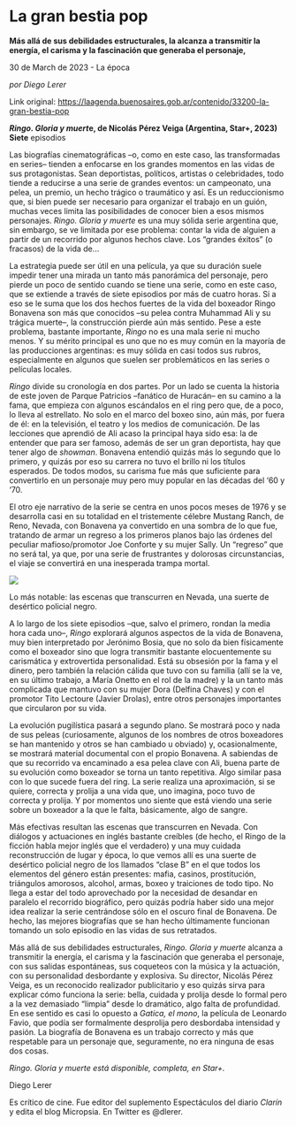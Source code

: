 # La gran bestia pop

**Más allá de sus debilidades estructurales, la  alcanza a transmitir la energía, el carisma y la fascinación que generaba el personaje,**

30 de March de 2023 - La época

_por Diego Lerer_

Link original: https://laagenda.buenosaires.gob.ar/contenido/33200-la-gran-bestia-pop



*****Ringo. Gloria y muert***e, de Nicolás Pérez Veiga (Argentina, Star+, 2023) Siete** episodios




Las biografías cinematográficas –o, como en este caso, las transformadas en series– tienden a enfocarse en los grandes momentos en las vidas de sus protagonistas. Sean deportistas, políticos, artistas o celebridades, todo tiende a reducirse a una serie de grandes eventos: un campeonato, una pelea, un premio, un hecho trágico o traumático y así. Es un reduccionismo que, si bien puede ser necesario para organizar el trabajo en un guión, muchas veces limita las posibilidades de conocer bien a esos mismos personajes. *Ringo. Gloria y muerte* es una muy sólida serie argentina que, sin embargo, se ve limitada por ese problema: contar la vida de alguien a partir de un recorrido por algunos hechos clave. Los “grandes éxitos” (o fracasos) de la vida de…




La estrategia puede ser útil en una película, ya que su duración suele impedir tener una mirada un tanto más panorámica del personaje, pero pierde un poco de sentido cuando se tiene una serie, como en este caso, que se extiende a través de siete episodios por más de cuatro horas. Si a eso se le suma que los dos hechos fuertes de la vida del boxeador Ringo Bonavena son más que conocidos –su pelea contra Muhammad Ali y su trágica muerte–, la construcción pierde aún más sentido. Pese a este problema, bastante importante, *Ringo* no es una mala serie ni mucho menos. Y su mérito principal es uno que no es muy común en la mayoría de las producciones argentinas: es muy sólida en casi todos sus rubros, especialmente en algunos que suelen ser problemáticos en las series o películas locales.




*Ringo* divide su cronología en dos partes. Por un lado se cuenta la historia de este joven de Parque Patricios –fanático de Huracán– en su camino a la fama, que empieza con algunos escándalos en el ring pero que, de a poco, lo lleva al estrellato. No solo en el marco del boxeo sino, aún más, por fuera de él: en la televisión, el teatro y los medios de comunicación. De las lecciones que aprendió de Ali acaso la principal haya sido esa: la de entender que para ser famoso, además de ser un gran deportista, hay que tener algo de *showman*. Bonavena entendió quizás más lo segundo que lo primero, y quizás por eso su carrera no tuvo el brillo ni los títulos esperados. De todos modos, su carisma fue más que suficiente para convertirlo en un personaje muy pero muy popular en las décadas del ‘60 y ‘70.




El otro eje narrativo de la serie se centra en unos pocos meses de 1976 y se desarrolla casi en su totalidad en el tristemente célebre Mustang Ranch, de Reno, Nevada, con Bonavena ya convertido en una sombra de lo que fue, tratando de armar un regreso a los primeros planos bajo las órdenes del peculiar mafioso/promotor Joe Conforte y su mujer Sally. Un “regreso” que no será tal, ya que, por una serie de frustrantes y dolorosas circunstancias, el viaje se convertirá en una inesperada trampa mortal.




![](https://cdn.feater.me/files/images/1051084/539c1ed0-5204-48bc-8659-3218b2ff2f9a.webp)




Lo más notable: las escenas que transcurren en Nevada, una suerte de desértico policial negro.




A lo largo de los siete episodios –que, salvo el primero, rondan la media hora cada uno–, *Ringo* explorará algunos aspectos de la vida de Bonavena, muy bien interpretado por Jerónimo Bosia, que no solo da bien físicamente como el boxeador sino que logra transmitir bastante elocuentemente su carismática y extrovertida personalidad. Está su obsesión por la fama y el dinero, pero también la relación cálida que tuvo con su familia (allí se la ve, en su último trabajo, a María Onetto en el rol de la madre) y la un tanto más complicada que mantuvo con su mujer Dora (Delfina Chaves) y con el promotor Tito Lectoure (Javier Drolas), entre otros personajes importantes que circularon por su vida.




La evolución pugilística pasará a segundo plano. Se mostrará poco y nada de sus peleas (curiosamente, algunos de los nombres de otros boxeadores se han mantenido y otros se han cambiado u obviado) y, ocasionalmente, se mostrará material documental con el propio Bonavena. A sabiendas de que su recorrido va encaminado a esa pelea clave con Ali, buena parte de su evolución como boxeador se torna un tanto repetitiva. Algo similar pasa con lo que sucede fuera del ring. La serie realiza una aproximación, si se quiere, correcta y prolija a una vida que, uno imagina, poco tuvo de correcta y prolija. Y por momentos uno siente que está viendo una serie sobre un boxeador a la que le falta, básicamente, algo de sangre.




Más efectivas resultan las escenas que transcurren en Nevada. Con diálogos y actuaciones en inglés bastante creíbles (de hecho, el Ringo de la ficción habla mejor inglés que el verdadero) y una muy cuidada reconstrucción de lugar y época, lo que vemos allí es una suerte de desértico policial negro de los llamados “clase B” en el que todos los elementos del género están presentes: mafia, casinos, prostitución, triángulos amorosos, alcohol, armas, boxeo y traiciones de todo tipo. No llega a estar del todo aprovechado por la necesidad de desandar en paralelo el recorrido biográfico, pero quizás podría haber sido una mejor idea realizar la serie centrándose sólo en el oscuro final de Bonavena. De hecho, las mejores biografías que se han hecho últimamente funcionan tomando un solo episodio en las vidas de sus retratados.




Más allá de sus debilidades estructurales, *Ringo. Gloria y muerte* alcanza a transmitir la energía, el carisma y la fascinación que generaba el personaje, con sus salidas espontáneas, sus coqueteos con la música y la actuación, con su personalidad desbordante y explosiva. Su director, Nicolás Pérez Veiga, es un reconocido realizador publicitario y eso quizás sirva para explicar cómo funciona la serie: bella, cuidada y prolija desde lo formal pero a la vez demasiado “limpia” desde lo dramático, algo falta de profundidad. En ese sentido es casi lo opuesto a *Gatica, el mono*, la película de Leonardo Favio, que podía ser formalmente desprolija pero desbordaba intensidad y pasión. La biografía de Bonavena es un trabajo correcto y más que respetable para un personaje que, seguramente, no era ninguna de esas dos cosas.




*Ringo. Gloria y muerte está disponible, completa, en Star+.*




Diego Lerer




Es crítico de cine. Fue editor del suplemento Espectáculos del diario *Clarín* y edita el blog Micropsia. En Twitter es @dlerer.



